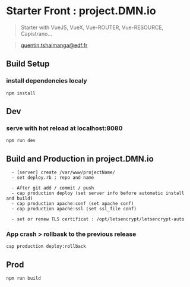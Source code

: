 # Starter Front : project.DMN.io

> Starter with VueJS, VueX, Vue-ROUTER, Vue-RESOURCE, Capistrano...

> quentin.tshaimanga@edf.fr

## Build Setup
### install dependencies localy
```
npm install
```

## Dev
### serve with hot reload at localhost:8080
```shell
npm run dev
```

## Build and Production in project.DMN.io
```
  - [server] create /var/www/projectName/
  - set deploy.rb : repo and name
```
```
  - After git add / commit / push
  - cap production deploy (set server info before automatic install and build)
  - cap production apache:conf (set apache conf)
  - cap production apache:ssl (set ssl_file conf)
```
````
  - set or renew TLS certificat : /opt/letsencrypt/letsencrypt-auto
````

### App crash > rollbask to the previous release
```shell
cap production deploy:rollback
```

## Prod
```shell
npm run build
```
